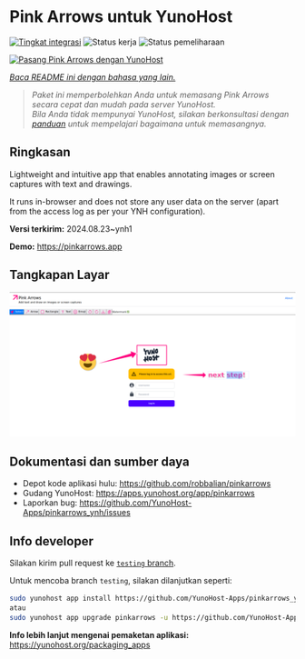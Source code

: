 <!--
N.B.: README ini dibuat secara otomatis oleh <https://github.com/YunoHost/apps/tree/master/tools/readme_generator>
Ini TIDAK boleh diedit dengan tangan.
-->

# Pink Arrows untuk YunoHost

[![Tingkat integrasi](https://dash.yunohost.org/integration/pinkarrows.svg)](https://ci-apps.yunohost.org/ci/apps/pinkarrows/) ![Status kerja](https://ci-apps.yunohost.org/ci/badges/pinkarrows.status.svg) ![Status pemeliharaan](https://ci-apps.yunohost.org/ci/badges/pinkarrows.maintain.svg)

[![Pasang Pink Arrows dengan YunoHost](https://install-app.yunohost.org/install-with-yunohost.svg)](https://install-app.yunohost.org/?app=pinkarrows)

*[Baca README ini dengan bahasa yang lain.](./ALL_README.md)*

> *Paket ini memperbolehkan Anda untuk memasang Pink Arrows secara cepat dan mudah pada server YunoHost.*  
> *Bila Anda tidak mempunyai YunoHost, silakan berkonsultasi dengan [panduan](https://yunohost.org/install) untuk mempelajari bagaimana untuk memasangnya.*

## Ringkasan

Lightweight and intuitive app that enables annotating images or screen captures with text and drawings.

It runs in-browser and does not store any user data on the server (apart from the access log as per your YNH configuration).


**Versi terkirim:** 2024.08.23~ynh1

**Demo:** <https://pinkarrows.app>

## Tangkapan Layar

![Tangkapan Layar pada Pink Arrows](./doc/screenshots/pinkarrows_ynh.png)

## Dokumentasi dan sumber daya

- Depot kode aplikasi hulu: <https://github.com/robbalian/pinkarrows>
- Gudang YunoHost: <https://apps.yunohost.org/app/pinkarrows>
- Laporkan bug: <https://github.com/YunoHost-Apps/pinkarrows_ynh/issues>

## Info developer

Silakan kirim pull request ke [`testing` branch](https://github.com/YunoHost-Apps/pinkarrows_ynh/tree/testing).

Untuk mencoba branch `testing`, silakan dilanjutkan seperti:

```bash
sudo yunohost app install https://github.com/YunoHost-Apps/pinkarrows_ynh/tree/testing --debug
atau
sudo yunohost app upgrade pinkarrows -u https://github.com/YunoHost-Apps/pinkarrows_ynh/tree/testing --debug
```

**Info lebih lanjut mengenai pemaketan aplikasi:** <https://yunohost.org/packaging_apps>
